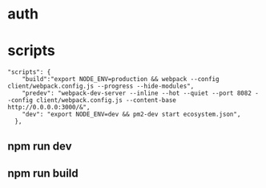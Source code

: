 # auth

# scripts

```
"scripts": {
    "build":"export NODE_ENV=production && webpack --config client/webpack.config.js --progress --hide-modules",
    "predev": "webpack-dev-server --inline --hot --quiet --port 8082 --config client/webpack.config.js --content-base http://0.0.0.0:3000/&",
    "dev": "export NODE_ENV=dev && pm2-dev start ecosystem.json",
  },
```
## npm run dev

## npm run build
